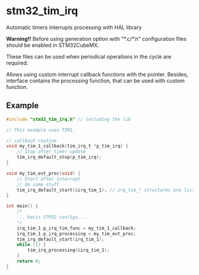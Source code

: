 # stm32_tim_irq
Automatic timers interrupts processing with HAL library

**Warning!!** Before using generation option with "\*.c/\*.h" configuration files should be enabled in STM32CubeMX.

These files can be used when periodical operations in the cycle are required. 

Allows using custom interrupt callback functions with the pointer. Besides, interface contains the processing function,
that can be used with custom function.

Example
----------------------------
```c
#include "stm32_tim_irq.h" // including the lib

// This example uses TIM1.

// callback routine
void my_tim_1_callback(tim_irq_t *p_tim_irq) {
    // Stop after timer update
    tim_irq_default_stop(p_tim_irq);
}

void my_tim_evt_proc(void) {
    // Start after interrupt
    // do some stuff
    tim_irq_default_start(&irq_tim_1); // irq_tim_* structures are listed in the header file
}

int main() {
    /*
    ... bacis STM32 configs...
    */
    irq_tim_1.p_irq_tim_func = my_tim_1_callback;
    irq_tim_1.p_irq_processing = my_tim_evt_proc;
    tim_irq_default_start(irq_tim_1);
    while (1) {
        tim_irq_processing(&irq_tim_1);
    }
    return 0;
}
```
